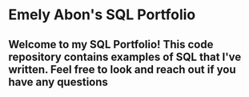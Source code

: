 # Emely Abon's SQL Portfolio

## Welcome to my SQL Portfolio! This code repository contains examples of SQL that I've written. Feel free to look and reach out if you have any questions
